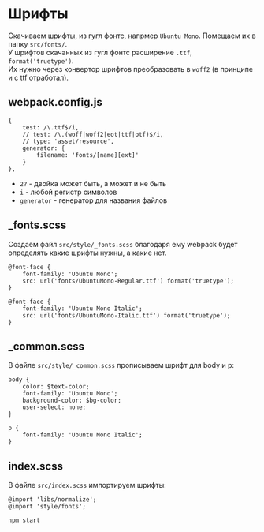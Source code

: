 # Шрифты
Скачиваем шрифты, из гугл фонтс, напрмер `Ubuntu Mono`. Помещаем их в папку `src/fonts/`.  
У шрифтов скачанных из гугл фонтс расширение `.ttf`, `format('truetype')`.  
Их нужно через конвертор шрифтов преобразовать в `woff2` (в принципе и с ttf отработал).

## webpack.config.js

    {
        test: /\.ttf$/i,
        // test: /\.(woff|woff2|eot|ttf|otf)$/i,
        // type: 'asset/resource',
        generator: {
            filename: 'fonts/[name][ext]'
        }
    },

- `2?` - двойка может быть, а может и не быть
- `i` - любой регистр символов
- `generator` - генератор для названия файлов

## _fonts.scss
Создаём файл `src/style/_fonts.scss` благодаря ему webpack будет определять какие шрифты нужны, а какие нет.

    @font-face {
        font-family: 'Ubuntu Mono';
        src: url('fonts/UbuntuMono-Regular.ttf') format('truetype');
    }

    @font-face {
        font-family: 'Ubuntu Mono Italic';
        src: url('fonts/UbuntuMono-Italic.ttf') format('truetype');
    }

## _common.scss
В файле `src/style/_common.scss` прописываем шрифт для body и p:

    body {
        color: $text-color;
        font-family: 'Ubuntu Mono';
        background-color: $bg-color;
        user-select: none;
    }

    p {
        font-family: 'Ubuntu Mono Italic';
    }

## index.scss
В файле `src/index.scss` импортируем шрифты:

    @import 'libs/normalize';
    @import 'style/fonts';

`npm start`

